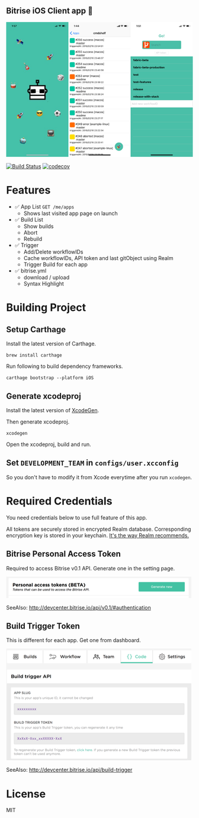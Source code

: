 Bitrise iOS Client app 🚀
---
![screen-shots.png](https://github.com/toshi0383/assets/raw/master/Bitrise-iOS/screen-shots.png)

[![Build Status](https://app.bitrise.io/app/a438cf48a72e2a1e/status.svg?token=63jRo8jI-419K26Bo3OrQw&branch=master)](https://app.bitrise.io/app/a438cf48a72e2a1e)
[![codecov](https://codecov.io/gh/toshi0383/Bitrise-iOS/branch/master/graph/badge.svg)](https://codecov.io/gh/toshi0383/Bitrise-iOS)

# Features
- ✅ App List `GET /me/apps`
    + Shows last visited app page on launch
- ✅ Build List
  + Show builds
  + Abort
  + Rebuild
- ✅ Trigger
  + Add/Delete workflowIDs
  + Cache workflowIDs, API token and last gitObject using Realm
  + Trigger Build for each app
- ✅ bitrise.yml
  + download / upload
  + Syntax Highlight

# Building Project

## Setup Carthage
Install the latest version of Carthage.
```console
brew install carthage
```

Run following to build dependency frameworks.
```console
carthage bootstrap --platform iOS
```

## Generate xcodeproj

Install the latest version of [XcodeGen](https://github.com/yonaskolb/XcodeGen).

Then generate xcodeproj.
```console
xcodegen
```

Open the xcodeproj, build and run.

## Set `DEVELOPMENT_TEAM` in `configs/user.xcconfig`
So you don't have to modify it from Xcode everytime after you run `xcodegen`.

# Required Credentials
You need credentials below to use full feature of this app.

All tokens are securely stored in encrypted Realm database. Corresponding encryption key is stored in your keychain. [It's the way Realm recommends.](https://realm.io/docs/swift/latest/#encryption)

## Bitrise Personal Access Token
Required to access Bitrise v0.1 API. Generate one in the setting page.

![Personal Access Token](https://github.com/toshi0383/assets/raw/master/Bitrise-iOS/personal-access-token.png)

SeeAlso: http://devcenter.bitrise.io/api/v0.1/#authentication

## Build Trigger Token
This is different for each app. Get one from dashboard.

![Build Trigger Token](https://github.com/toshi0383/assets/raw/master/Bitrise-iOS/build-trigger-token.png)

SeeAlso: http://devcenter.bitrise.io/api/build-trigger

# License
MIT

